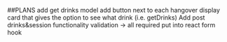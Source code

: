 ##PLANS
add get drinks model 
add button next to each hangover display card that gives the option to see what drink (i.e. getDrinks)
Add post drinks&session functionality 
validation -> all required
put into react form hook 